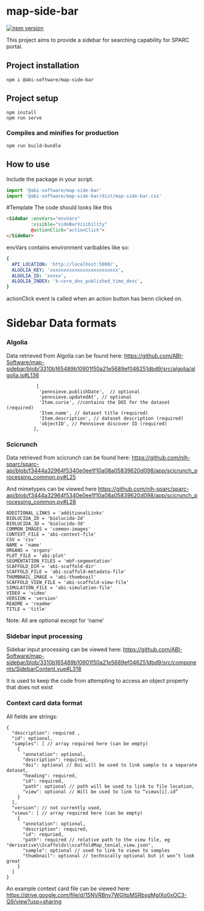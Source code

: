 # map-side-bar

[![npm version](https://badge.fury.io/js/%40abi-software%2Fmap-side-bar.svg)](https://badge.fury.io/js/%40abi-software%2Fmap-side-bar)

This project aims to provide a sidebar for searching capability for
SPARC portal.

## Project installation
```
npm i @abi-software/map-side-bar
```


## Project setup
```
npm install
npm run serve
```

### Compiles and minifies for production
```
npm run build-bundle
```

## How to use
Include the package in your script.
```javascript
import '@abi-software/map-side-bar'
import '@abi-software/map-side-bar/dist/map-side-bar.css'
```

#Template
The code should looks like this

```html
<SideBar :envVars="envVars"
         :visible="sideBarVisibility"
         @actionClick="actionClick">
</SideBar>
```

envVars contains environment varibables like so:

```yaml
{
  API_LOCATION: 'http://localhost:5000/',
  ALGOLIA_KEY: 'xxxxxxxxxxxxxxxxxxxxxxxxx',
  ALGOLIA_ID: 'xxxxx',
  ALGOLIA_INDEX: 'k-core_dev_published_time_desc',
}
```

actionClick event is called when an action button has benn clicked on.


# Sidebar Data formats
### Algolia

Data retrieved from Algolia can be found here:
https://github.com/ABI-Software/map-sidebar/blob/3310b165489b10901f50a21e5689ef046251dbd9/src/algolia/algolia.js#L136

```
           [
            'pennsieve.publishDate',  // optional
            'pennsieve.updatedAt', // optional
            'Item.curie', //contains the DOI for the dataset (required)
            'Item.name', // dataset title (required)
            'Item.description', // dataset description (required)
            'objectID', // Pennsieve discover ID (required)
          ],
```

### Scicrunch

Data retrieved from scicrunch can be found here:
https://github.com/nih-sparc/sparc-api/blob/f3444a32964f5340e0ee1f10a08a05839620d098/app/scicrunch_processing_common.py#L25

And mimetypes can be viewed here
https://github.com/nih-sparc/sparc-api/blob/f3444a32964f5340e0ee1f10a08a05839620d098/app/scicrunch_processing_common.py#L28

```
ADDITIONAL_LINKS = 'additionalLinks'
BIOLUCIDA_2D = 'biolucida-2d'
BIOLUCIDA_3D = 'biolucida-3d'
COMMON_IMAGES = 'common-images'
CONTEXT_FILE = 'abi-context-file'
CSV = 'csv'
NAME = 'name'
ORGANS = 'organs'
PLOT_FILE = 'abi-plot'
SEGMENTATION_FILES = 'mbf-segmentation'
SCAFFOLD_DIR = 'abi-scaffold-dir'
SCAFFOLD_FILE = 'abi-scaffold-metadata-file'
THUMBNAIL_IMAGE = 'abi-thumbnail'
SCAFFOLD_VIEW_FILE = 'abi-scaffold-view-file'
SIMULATION_FILE = 'abi-simulation-file'
VIDEO = 'video'
VERSION = 'version'
README = 'readme'
TITLE = 'title'
```

Note: All are optional except for ‘name’ 

### Sidebar input processing
Sidebar input processing can be viewed here:
https://github.com/ABI-Software/map-sidebar/blob/3310b165489b10901f50a21e5689ef046251dbd9/src/components/SidebarContent.vue#L318

It is used to keep the code from attempting to access an object property that does not exist

### Context card data format
All fields are strings:
```
{
  "description": required ,
  "id": optional,
  "samples": [ // array required here (can be empty)
    {
      "annotation": optional,
      "description": required,
      "doi": optional // Doi will be used to link sample to a separate dataset,
      "heading": required,
      "id": required,
      "path": optional // path will be used to link to file location,
      "view": optional // Will be used to link to “views[i].id”
    }
  ],
  "version": // not currently used,
  "views": [ // array required here (can be empty)
    {
      "annotation": optional,
      "description": required,
      "id": requried,
      "path": required // relative path to the view file, eg "derivative\\Scaffolds\\scaffoldMap_tenial_view.json",
      "sample": optional // used to link to views to samples
      "thumbnail": optional // technically optional but it won’t look great
    } 
  ]
}
```

An example context card file can be viewed here:
https://drive.google.com/file/d/15NVRBny7WGltpMSRbsgMglXo0xOC3-Q9/view?usp=sharing



